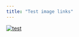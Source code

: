 ```yaml
---
title: "Test image links"
---
```


[![test][image-link-thumb]][image-link]

[image-link-thumb]: http://i.imgur.com/ieJNCTqh.jpg
[image-link]: http://i.imgur.com/ieJNCTq.jpg